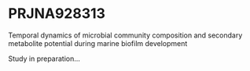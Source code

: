 # PRJNA928313
Temporal dynamics of microbial community composition and secondary metabolite potential during marine biofilm development

Study in preparation...
